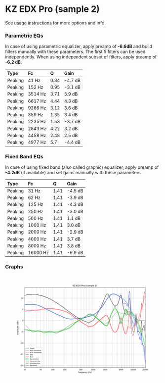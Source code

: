 # KZ EDX Pro (sample 2)
See [usage instructions](https://github.com/jaakkopasanen/AutoEq#usage) for more options and info.

### Parametric EQs
In case of using parametric equalizer, apply preamp of **-6.6dB** and build filters manually
with these parameters. The first 5 filters can be used independently.
When using independent subset of filters, apply preamp of **-6.2 dB**.

| Type    | Fc      |    Q | Gain    |
|:--------|:--------|:-----|:--------|
| Peaking | 41 Hz   | 0.34 | -4.7 dB |
| Peaking | 152 Hz  | 0.95 | -3.1 dB |
| Peaking | 3514 Hz | 3.71 | 5.9 dB  |
| Peaking | 6617 Hz | 4.44 | 4.3 dB  |
| Peaking | 9266 Hz | 3.12 | 3.6 dB  |
| Peaking | 859 Hz  | 1.35 | 3.4 dB  |
| Peaking | 2235 Hz | 1.53 | -3.7 dB |
| Peaking | 2843 Hz | 4.22 | 3.2 dB  |
| Peaking | 4458 Hz | 2.48 | 2.5 dB  |
| Peaking | 4977 Hz | 5.7  | -4.4 dB |

### Fixed Band EQs
In case of using fixed band (also called graphic) equalizer, apply preamp of **-4.2dB**
(if available) and set gains manually with these parameters.

| Type    | Fc       |    Q | Gain    |
|:--------|:---------|:-----|:--------|
| Peaking | 31 Hz    | 1.41 | -4.5 dB |
| Peaking | 62 Hz    | 1.41 | -3.9 dB |
| Peaking | 125 Hz   | 1.41 | -4.3 dB |
| Peaking | 250 Hz   | 1.41 | -3.0 dB |
| Peaking | 500 Hz   | 1.41 | 1.1 dB  |
| Peaking | 1000 Hz  | 1.41 | 3.0 dB  |
| Peaking | 2000 Hz  | 1.41 | -2.9 dB |
| Peaking | 4000 Hz  | 1.41 | 3.7 dB  |
| Peaking | 8000 Hz  | 1.41 | 3.8 dB  |
| Peaking | 16000 Hz | 1.41 | -6.9 dB |

### Graphs
![](./KZ%20EDX%20Pro%20(sample%202).png)